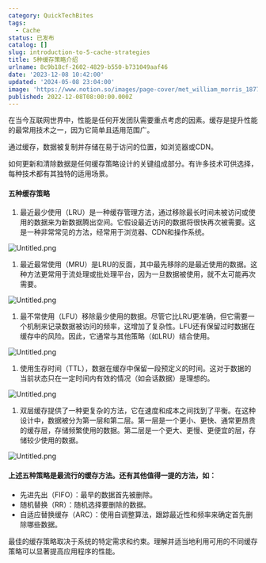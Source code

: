 ```yaml
---
category: QuickTechBites
tags:
  - Cache
status: 已发布
catalog: []
slug: introduction-to-5-cache-strategies
title: 5种缓存策略介绍
urlname: 8c9b18cf-2602-4829-b550-b731049aaf46
date: '2023-12-08 10:42:00'
updated: '2024-05-08 23:04:00'
image: 'https://www.notion.so/images/page-cover/met_william_morris_1877_willow.jpg'
published: 2022-12-08T08:00:00.000Z
---
```


在当今互联网世界中，性能是任何开发团队需要重点考虑的因素。缓存是提升性能的最常用技术之一，因为它简单且适用范围广。


通过缓存，数据被复制并存储在易于访问的位置，如浏览器或CDN。


如何更新和清除数据是任何缓存策略设计的关键组成部分。有许多技术可供选择，每种技术都有其独特的适用场景。


#### 五种缓存策略

1. 最近最少使用（LRU）是一种缓存管理方法，通过移除最长时间未被访问或使用的数据来为新数据腾出空间。它假设最近访问的数据将很快再次被需要。这是一种非常常见的方法，经常用于浏览器、CDN和操作系统。

![Untitled.png](https://prod-files-secure.s3.us-west-2.amazonaws.com/5d24fe63-e567-4804-86f9-9fdc62e13082/74494354-3dc7-4fc2-be3e-7e15913b3f24/Untitled.png?X-Amz-Algorithm=AWS4-HMAC-SHA256&X-Amz-Content-Sha256=UNSIGNED-PAYLOAD&X-Amz-Credential=ASIAZI2LB466YDRJHY4O%2F20250404%2Fus-west-2%2Fs3%2Faws4_request&X-Amz-Date=20250404T053959Z&X-Amz-Expires=3600&X-Amz-Security-Token=IQoJb3JpZ2luX2VjEJb%2F%2F%2F%2F%2F%2F%2F%2F%2F%2FwEaCXVzLXdlc3QtMiJGMEQCIDzkkp1qQnMpflaR4S3V25qUIv7kepegnt1qM5TnLbYvAiBPnzkty1ZsKEGzY5NjsDWz3W2FlgRJAvwJTIfqKWsqaiqIBAj%2F%2F%2F%2F%2F%2F%2F%2F%2F%2F%2F8BEAAaDDYzNzQyMzE4MzgwNSIM1Umq7ACJVRP2jZ4fKtwDrtTv5XXnv1swdVWPn6oGDw2MvBuqlK9zTK2m2TAkEdmxeSGjSb%2BKRwmn1RQeEFNXGQhONpTGEuNjVEFCJ3ilIr%2FMmUvKM2B6GXKOwRg%2FJcE7kPHrF7evyYUZH6PcTGO%2Bl0uuAY%2F0QE%2BjvyjJjyf%2BTuwUjPhdQqinZX54URxB6abnSAUyARfmUPwUqQGD%2Bc7y3e8HmEdsBDNkOWuiPCPvpfB9olEhZNsccHIu29yq4lZSw2EnvCwykmzP6Snv5QWvztTXyTjM2j0J4CCnNsIX2cSAgJ2m6cPZGdDMJOpSDHbnjjCrbafLMsZ%2FpoMdcPje02fjdmiX7VISDmERQAyQ9dvyAxpEQPybqN%2FBViWU2ypad6K7q3VLImKsCvYhM5FFaif1BCta%2FXrcsEV44iRqkxek%2F%2BLM%2F%2Bs65L4nSuRqJl8jGr1HQ5B3iLXbicdmW25F21DyblkY%2BlvWeeqrzfM3jb9RLi1mqItC0Pid0CofbBpdyBhmIJc8TnoqFDsZWAXH4dUv36tbkVyoPHp4kt7uyOzhSmc3aYuh7hQo5lUuZ9uLwJLjTaTx69xawVAKxEvfIbAAkrvLPAJe4%2B9uHDx9VBRl6nx6xBYCOSsWQ8HdVC%2FKLdJBAkx077FNjK0wmd29vwY6pgGlip475qHv1sxGioP%2BVgSZ5Jh%2FwkLHaJ0WAqf%2F1ZEyna%2Bs49sOmPZ%2FVXQVI9qCDMFsF7Bp0G8FXZJYXB3O%2BaA%2BbIqQLur2G7zoE%2BBz89KXb3HX7Yl1cFEDkqPFueBoSfYCTmwqmYyrI16M%2F6%2BTNdXoTaftipFlgvX57xHxiaTDKcRixAhT7aQSENyYlpYaCsJfR1irGA3fcthuRMS6gonsuk5r7mWu&X-Amz-Signature=81495133f1fc41ed95c152739ac4112e2c7eecc295e498d8cf4a4fdb6734511f&X-Amz-SignedHeaders=host&x-id=GetObject)

1. 最近最常使用（MRU）是LRU的反面，其中最先移除的是最近使用的数据。这种方法更常用于流处理或批处理平台，因为一旦数据被使用，就不太可能再次需要。

![Untitled.png](https://prod-files-secure.s3.us-west-2.amazonaws.com/5d24fe63-e567-4804-86f9-9fdc62e13082/9394e615-e149-4cd8-9a1b-e3c39cda8184/Untitled.png?X-Amz-Algorithm=AWS4-HMAC-SHA256&X-Amz-Content-Sha256=UNSIGNED-PAYLOAD&X-Amz-Credential=ASIAZI2LB466YDRJHY4O%2F20250404%2Fus-west-2%2Fs3%2Faws4_request&X-Amz-Date=20250404T053959Z&X-Amz-Expires=3600&X-Amz-Security-Token=IQoJb3JpZ2luX2VjEJb%2F%2F%2F%2F%2F%2F%2F%2F%2F%2FwEaCXVzLXdlc3QtMiJGMEQCIDzkkp1qQnMpflaR4S3V25qUIv7kepegnt1qM5TnLbYvAiBPnzkty1ZsKEGzY5NjsDWz3W2FlgRJAvwJTIfqKWsqaiqIBAj%2F%2F%2F%2F%2F%2F%2F%2F%2F%2F%2F8BEAAaDDYzNzQyMzE4MzgwNSIM1Umq7ACJVRP2jZ4fKtwDrtTv5XXnv1swdVWPn6oGDw2MvBuqlK9zTK2m2TAkEdmxeSGjSb%2BKRwmn1RQeEFNXGQhONpTGEuNjVEFCJ3ilIr%2FMmUvKM2B6GXKOwRg%2FJcE7kPHrF7evyYUZH6PcTGO%2Bl0uuAY%2F0QE%2BjvyjJjyf%2BTuwUjPhdQqinZX54URxB6abnSAUyARfmUPwUqQGD%2Bc7y3e8HmEdsBDNkOWuiPCPvpfB9olEhZNsccHIu29yq4lZSw2EnvCwykmzP6Snv5QWvztTXyTjM2j0J4CCnNsIX2cSAgJ2m6cPZGdDMJOpSDHbnjjCrbafLMsZ%2FpoMdcPje02fjdmiX7VISDmERQAyQ9dvyAxpEQPybqN%2FBViWU2ypad6K7q3VLImKsCvYhM5FFaif1BCta%2FXrcsEV44iRqkxek%2F%2BLM%2F%2Bs65L4nSuRqJl8jGr1HQ5B3iLXbicdmW25F21DyblkY%2BlvWeeqrzfM3jb9RLi1mqItC0Pid0CofbBpdyBhmIJc8TnoqFDsZWAXH4dUv36tbkVyoPHp4kt7uyOzhSmc3aYuh7hQo5lUuZ9uLwJLjTaTx69xawVAKxEvfIbAAkrvLPAJe4%2B9uHDx9VBRl6nx6xBYCOSsWQ8HdVC%2FKLdJBAkx077FNjK0wmd29vwY6pgGlip475qHv1sxGioP%2BVgSZ5Jh%2FwkLHaJ0WAqf%2F1ZEyna%2Bs49sOmPZ%2FVXQVI9qCDMFsF7Bp0G8FXZJYXB3O%2BaA%2BbIqQLur2G7zoE%2BBz89KXb3HX7Yl1cFEDkqPFueBoSfYCTmwqmYyrI16M%2F6%2BTNdXoTaftipFlgvX57xHxiaTDKcRixAhT7aQSENyYlpYaCsJfR1irGA3fcthuRMS6gonsuk5r7mWu&X-Amz-Signature=06b57c1aadcd7b2d4dca083a52ce81c5f58d8cf665c000432dbdbe17ce7557b6&X-Amz-SignedHeaders=host&x-id=GetObject)

1. 最不常使用（LFU）移除最少使用的数据。尽管它比LRU更准确，但它需要一个机制来记录数据被访问的频率，这增加了复杂性。LFU还有保留过时数据在缓存中的风险。因此，它通常与其他策略（如LRU）结合使用。

![Untitled.png](https://prod-files-secure.s3.us-west-2.amazonaws.com/5d24fe63-e567-4804-86f9-9fdc62e13082/ff489bb8-941e-4617-b208-e17020ed7ada/Untitled.png?X-Amz-Algorithm=AWS4-HMAC-SHA256&X-Amz-Content-Sha256=UNSIGNED-PAYLOAD&X-Amz-Credential=ASIAZI2LB466YDRJHY4O%2F20250404%2Fus-west-2%2Fs3%2Faws4_request&X-Amz-Date=20250404T053959Z&X-Amz-Expires=3600&X-Amz-Security-Token=IQoJb3JpZ2luX2VjEJb%2F%2F%2F%2F%2F%2F%2F%2F%2F%2FwEaCXVzLXdlc3QtMiJGMEQCIDzkkp1qQnMpflaR4S3V25qUIv7kepegnt1qM5TnLbYvAiBPnzkty1ZsKEGzY5NjsDWz3W2FlgRJAvwJTIfqKWsqaiqIBAj%2F%2F%2F%2F%2F%2F%2F%2F%2F%2F%2F8BEAAaDDYzNzQyMzE4MzgwNSIM1Umq7ACJVRP2jZ4fKtwDrtTv5XXnv1swdVWPn6oGDw2MvBuqlK9zTK2m2TAkEdmxeSGjSb%2BKRwmn1RQeEFNXGQhONpTGEuNjVEFCJ3ilIr%2FMmUvKM2B6GXKOwRg%2FJcE7kPHrF7evyYUZH6PcTGO%2Bl0uuAY%2F0QE%2BjvyjJjyf%2BTuwUjPhdQqinZX54URxB6abnSAUyARfmUPwUqQGD%2Bc7y3e8HmEdsBDNkOWuiPCPvpfB9olEhZNsccHIu29yq4lZSw2EnvCwykmzP6Snv5QWvztTXyTjM2j0J4CCnNsIX2cSAgJ2m6cPZGdDMJOpSDHbnjjCrbafLMsZ%2FpoMdcPje02fjdmiX7VISDmERQAyQ9dvyAxpEQPybqN%2FBViWU2ypad6K7q3VLImKsCvYhM5FFaif1BCta%2FXrcsEV44iRqkxek%2F%2BLM%2F%2Bs65L4nSuRqJl8jGr1HQ5B3iLXbicdmW25F21DyblkY%2BlvWeeqrzfM3jb9RLi1mqItC0Pid0CofbBpdyBhmIJc8TnoqFDsZWAXH4dUv36tbkVyoPHp4kt7uyOzhSmc3aYuh7hQo5lUuZ9uLwJLjTaTx69xawVAKxEvfIbAAkrvLPAJe4%2B9uHDx9VBRl6nx6xBYCOSsWQ8HdVC%2FKLdJBAkx077FNjK0wmd29vwY6pgGlip475qHv1sxGioP%2BVgSZ5Jh%2FwkLHaJ0WAqf%2F1ZEyna%2Bs49sOmPZ%2FVXQVI9qCDMFsF7Bp0G8FXZJYXB3O%2BaA%2BbIqQLur2G7zoE%2BBz89KXb3HX7Yl1cFEDkqPFueBoSfYCTmwqmYyrI16M%2F6%2BTNdXoTaftipFlgvX57xHxiaTDKcRixAhT7aQSENyYlpYaCsJfR1irGA3fcthuRMS6gonsuk5r7mWu&X-Amz-Signature=1ab19b6445a0db58053b3529a2be8f62ee4e6b203ca47c6e4458bb97112bf464&X-Amz-SignedHeaders=host&x-id=GetObject)

1. 使用生存时间（TTL），数据在缓存中保留一段预定义的时间。这对于数据的当前状态只在一定时间内有效的情况（如会话数据）是理想的。

![Untitled.png](https://prod-files-secure.s3.us-west-2.amazonaws.com/5d24fe63-e567-4804-86f9-9fdc62e13082/480ed8d3-f3c7-4a40-a9c6-4ca2e915c139/Untitled.png?X-Amz-Algorithm=AWS4-HMAC-SHA256&X-Amz-Content-Sha256=UNSIGNED-PAYLOAD&X-Amz-Credential=ASIAZI2LB466YDRJHY4O%2F20250404%2Fus-west-2%2Fs3%2Faws4_request&X-Amz-Date=20250404T053959Z&X-Amz-Expires=3600&X-Amz-Security-Token=IQoJb3JpZ2luX2VjEJb%2F%2F%2F%2F%2F%2F%2F%2F%2F%2FwEaCXVzLXdlc3QtMiJGMEQCIDzkkp1qQnMpflaR4S3V25qUIv7kepegnt1qM5TnLbYvAiBPnzkty1ZsKEGzY5NjsDWz3W2FlgRJAvwJTIfqKWsqaiqIBAj%2F%2F%2F%2F%2F%2F%2F%2F%2F%2F%2F8BEAAaDDYzNzQyMzE4MzgwNSIM1Umq7ACJVRP2jZ4fKtwDrtTv5XXnv1swdVWPn6oGDw2MvBuqlK9zTK2m2TAkEdmxeSGjSb%2BKRwmn1RQeEFNXGQhONpTGEuNjVEFCJ3ilIr%2FMmUvKM2B6GXKOwRg%2FJcE7kPHrF7evyYUZH6PcTGO%2Bl0uuAY%2F0QE%2BjvyjJjyf%2BTuwUjPhdQqinZX54URxB6abnSAUyARfmUPwUqQGD%2Bc7y3e8HmEdsBDNkOWuiPCPvpfB9olEhZNsccHIu29yq4lZSw2EnvCwykmzP6Snv5QWvztTXyTjM2j0J4CCnNsIX2cSAgJ2m6cPZGdDMJOpSDHbnjjCrbafLMsZ%2FpoMdcPje02fjdmiX7VISDmERQAyQ9dvyAxpEQPybqN%2FBViWU2ypad6K7q3VLImKsCvYhM5FFaif1BCta%2FXrcsEV44iRqkxek%2F%2BLM%2F%2Bs65L4nSuRqJl8jGr1HQ5B3iLXbicdmW25F21DyblkY%2BlvWeeqrzfM3jb9RLi1mqItC0Pid0CofbBpdyBhmIJc8TnoqFDsZWAXH4dUv36tbkVyoPHp4kt7uyOzhSmc3aYuh7hQo5lUuZ9uLwJLjTaTx69xawVAKxEvfIbAAkrvLPAJe4%2B9uHDx9VBRl6nx6xBYCOSsWQ8HdVC%2FKLdJBAkx077FNjK0wmd29vwY6pgGlip475qHv1sxGioP%2BVgSZ5Jh%2FwkLHaJ0WAqf%2F1ZEyna%2Bs49sOmPZ%2FVXQVI9qCDMFsF7Bp0G8FXZJYXB3O%2BaA%2BbIqQLur2G7zoE%2BBz89KXb3HX7Yl1cFEDkqPFueBoSfYCTmwqmYyrI16M%2F6%2BTNdXoTaftipFlgvX57xHxiaTDKcRixAhT7aQSENyYlpYaCsJfR1irGA3fcthuRMS6gonsuk5r7mWu&X-Amz-Signature=27cbc8e15fe8b9eb08b5bda6299dd97b5cd1475719b93bd6368405e0f7564e61&X-Amz-SignedHeaders=host&x-id=GetObject)

1. 双层缓存提供了一种更复杂的方法，它在速度和成本之间找到了平衡。在这种设计中，数据被分为第一层和第二层。第一层是一个更小、更快、通常更昂贵的缓存层，存储频繁使用的数据。第二层是一个更大、更慢、更便宜的层，存储较少使用的数据。

![Untitled.png](https://prod-files-secure.s3.us-west-2.amazonaws.com/5d24fe63-e567-4804-86f9-9fdc62e13082/35e68090-275d-4707-9e9a-ce86f000e9eb/Untitled.png?X-Amz-Algorithm=AWS4-HMAC-SHA256&X-Amz-Content-Sha256=UNSIGNED-PAYLOAD&X-Amz-Credential=ASIAZI2LB466YDRJHY4O%2F20250404%2Fus-west-2%2Fs3%2Faws4_request&X-Amz-Date=20250404T053959Z&X-Amz-Expires=3600&X-Amz-Security-Token=IQoJb3JpZ2luX2VjEJb%2F%2F%2F%2F%2F%2F%2F%2F%2F%2FwEaCXVzLXdlc3QtMiJGMEQCIDzkkp1qQnMpflaR4S3V25qUIv7kepegnt1qM5TnLbYvAiBPnzkty1ZsKEGzY5NjsDWz3W2FlgRJAvwJTIfqKWsqaiqIBAj%2F%2F%2F%2F%2F%2F%2F%2F%2F%2F%2F8BEAAaDDYzNzQyMzE4MzgwNSIM1Umq7ACJVRP2jZ4fKtwDrtTv5XXnv1swdVWPn6oGDw2MvBuqlK9zTK2m2TAkEdmxeSGjSb%2BKRwmn1RQeEFNXGQhONpTGEuNjVEFCJ3ilIr%2FMmUvKM2B6GXKOwRg%2FJcE7kPHrF7evyYUZH6PcTGO%2Bl0uuAY%2F0QE%2BjvyjJjyf%2BTuwUjPhdQqinZX54URxB6abnSAUyARfmUPwUqQGD%2Bc7y3e8HmEdsBDNkOWuiPCPvpfB9olEhZNsccHIu29yq4lZSw2EnvCwykmzP6Snv5QWvztTXyTjM2j0J4CCnNsIX2cSAgJ2m6cPZGdDMJOpSDHbnjjCrbafLMsZ%2FpoMdcPje02fjdmiX7VISDmERQAyQ9dvyAxpEQPybqN%2FBViWU2ypad6K7q3VLImKsCvYhM5FFaif1BCta%2FXrcsEV44iRqkxek%2F%2BLM%2F%2Bs65L4nSuRqJl8jGr1HQ5B3iLXbicdmW25F21DyblkY%2BlvWeeqrzfM3jb9RLi1mqItC0Pid0CofbBpdyBhmIJc8TnoqFDsZWAXH4dUv36tbkVyoPHp4kt7uyOzhSmc3aYuh7hQo5lUuZ9uLwJLjTaTx69xawVAKxEvfIbAAkrvLPAJe4%2B9uHDx9VBRl6nx6xBYCOSsWQ8HdVC%2FKLdJBAkx077FNjK0wmd29vwY6pgGlip475qHv1sxGioP%2BVgSZ5Jh%2FwkLHaJ0WAqf%2F1ZEyna%2Bs49sOmPZ%2FVXQVI9qCDMFsF7Bp0G8FXZJYXB3O%2BaA%2BbIqQLur2G7zoE%2BBz89KXb3HX7Yl1cFEDkqPFueBoSfYCTmwqmYyrI16M%2F6%2BTNdXoTaftipFlgvX57xHxiaTDKcRixAhT7aQSENyYlpYaCsJfR1irGA3fcthuRMS6gonsuk5r7mWu&X-Amz-Signature=061bac37295a8d5a070730e33eb6de119345f8dd813b8dba11e283582c404a4a&X-Amz-SignedHeaders=host&x-id=GetObject)


#### 上述五种策略是最流行的缓存方法。还有其他值得一提的方法，如：

- 先进先出（FIFO）：最早的数据首先被删除。
- 随机替换（RR）：随机选择要删除的数据。
- 自适应替换缓存（ARC）：使用自调整算法，跟踪最近性和频率来确定首先删除哪些数据。

最佳的缓存策略取决于系统的特定需求和约束。理解并适当地利用可用的不同缓存策略可以显著提高应用程序的性能。

